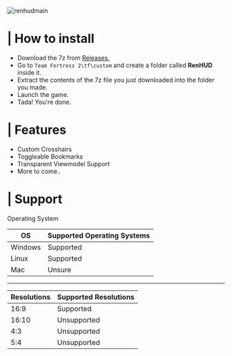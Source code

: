 ![renhudmain](https://user-images.githubusercontent.com/87461596/187691644-4a9e2f4b-4342-4989-8715-edc0da91d577.png)



# | How to install

- Download the 7z from [Releases.](https://github.com/AleksiVibes/RenHud-V2/releases)
- Go to `Team Fortress 2\tf\custom` and create a folder called **RenHUD** inside it.
- Extract the contents of the 7z file you just downloaded into the folder you made.
- Launch the game.
- Tada! You're done.

# | Features

- Custom Crosshairs
- Toggleable Bookmarks
- Transparent Viewmodel Support
- More to come.. <br/>

# | Support

Operating System <br/>

| OS | Supported Operating Systems |
| ----------- | ----------- |
| Windows | Supported |
| Linux | Supported |
| Mac | Unsure |

---------------

| Resolutions | Supported Resolutions |
| ----------- | ----------- |
| 16:9 | Supported |
| 16:10 |  Unsupported |
| 4:3 | Unsupported |
| 5:4 | Unsupported |


